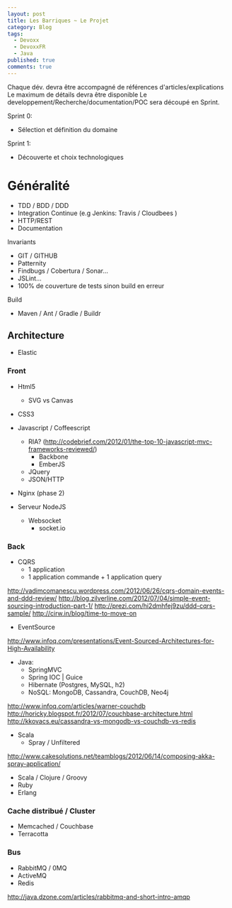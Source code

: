 ```yaml
---
layout: post
title: Les Barriques ~ Le Projet
category: Blog
tags:
  - Devoxx
  - DevoxxFR
  - Java
published: true
comments: true
---
```



Chaque dév. devra être accompagné de références d'articles/explications
Le maximum de détails devra être disponible
Le developpement/Recherche/documentation/POC sera découpé en Sprint.

Sprint 0:

* Sélection et définition du domaine


Sprint 1:

* Découverte et choix technologiques


# Généralité

* TDD / BDD / DDD
* Integration Continue (e.g Jenkins: Travis / Cloudbees )
* HTTP/REST
* Documentation

Invariants

* GIT / GITHUB
* Patternity
* Findbugs / Cobertura / Sonar...
* JSLint...
* 100% de couverture de tests sinon build en erreur

Build

* Maven / Ant / Gradle / Buildr

## Architecture

* Elastic 

### Front

* Html5
  * SVG vs Canvas
* CSS3
* Javascript / Coffeescript
  * RIA? (http://codebrief.com/2012/01/the-top-10-javascript-mvc-frameworks-reviewed/)
    * Backbone
    * EmberJS
  * JQuery
  * JSON/HTTP


* Nginx (phase 2)

* Serveur NodeJS
  * Websocket
    * socket.io

### Back

* CQRS
  * 1 application
  * 1 application commande + 1 application query

http://vadimcomanescu.wordpress.com/2012/06/26/cqrs-domain-events-and-ddd-review/
http://blog.zilverline.com/2012/07/04/simple-event-sourcing-introduction-part-1/
http://prezi.com/hi2dmhfej9zu/ddd-cqrs-sample/
http://cirw.in/blog/time-to-move-on

* EventSource

http://www.infoq.com/presentations/Event-Sourced-Architectures-for-High-Availability

* Java: 
  * SpringMVC
  * Spring IOC | Guice
  * Hibernate (Postgres, MySQL, h2)
  * NoSQL: MongoDB, Cassandra, CouchDB, Neo4j


http://www.infoq.com/articles/warner-couchdb
http://horicky.blogspot.fr/2012/07/couchbase-architecture.html
http://kkovacs.eu/cassandra-vs-mongodb-vs-couchdb-vs-redis


* Scala
  * Spray / Unfiltered

http://www.cakesolutions.net/teamblogs/2012/06/14/composing-akka-spray-application/


* Scala / Clojure / Groovy
* Ruby
* Erlang



### Cache distribué / Cluster

* Memcached / Couchbase
* Terracotta

### Bus

* RabbitMQ / 0MQ
* ActiveMQ
* Redis

http://java.dzone.com/articles/rabbitmq-and-short-intro-amqp




